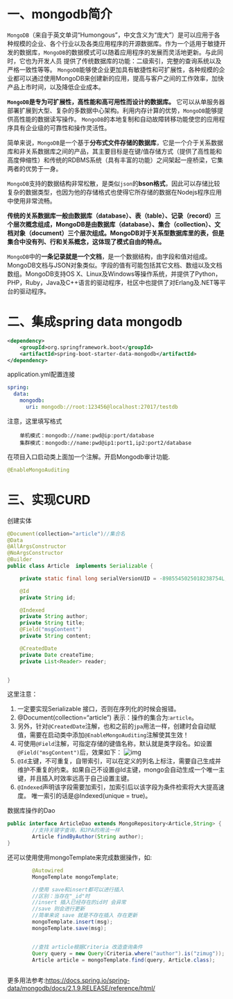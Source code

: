 

# 一、mongodb简介

`MongoDB`（来自于英文单词“Humongous”，中文含义为“庞大”）是可以应用于各种规模的企业、各个行业以及各类应用程序的开源数据库。作为一个适用于敏捷开发的数据库，`MongoDB`的数据模式可以随着应用程序的发展而灵活地更新。与此同时，它也为开发人员 提供了传统数据库的功能：二级索引，完整的查询系统以及严格一致性等等。 `MongoDB`能够使企业更加具有敏捷性和可扩展性，各种规模的企业都可以通过使用MongoDB来创建新的应用，提高与客户之间的工作效率，加快产品上市时间，以及降低企业成本。

**`MongoDB`是专为可扩展性，高性能和高可用性而设计的数据库。** 它可以从单服务器部署扩展到大型、复杂的多数据中心架构。利用内存计算的优势，`MongoDB`能够提供高性能的数据读写操作。 `MongoDB`的本地复制和自动故障转移功能使您的应用程序具有企业级的可靠性和操作灵活性。

简单来说，`MongoDB`是一个基于**分布式文件存储的数据库**，它是一个介于关系数据库和非关系数据库之间的产品，其主要目标是在键/值存储方式（提供了高性能和高度伸缩性）和传统的RDBMS系统（具有丰富的功能）之间架起一座桥梁，它集两者的优势于一身。

`MongoDB`支持的数据结构非常松散，是类似`json`的**bson格式**，因此可以存储比较复杂的数据类型，也因为他的存储格式也使得它所存储的数据在Nodejs程序应用中使用非常流畅。

**传统的关系数据库一般由数据库（database）、表（table）、记录（record）三个层次概念组成，MongoDB是由数据库（database）、集合（collection）、文档对象（document）三个层次组成。MongoDB对于关系型数据库里的表，但是集合中没有列、行和关系概念，这体现了模式自由的特点。**

`MongoDB`中的**一条记录就是一个文档**，是一个数据结构，由字段和值对组成。MongoDB文档与JSON对象类似。字段的值有可能包括其它文档、数组以及文档数组。MongoDB支持OS X、Linux及Windows等操作系统，并提供了Python，PHP，Ruby，Java及C++语言的驱动程序，社区中也提供了对Erlang及.NET等平台的驱动程序。

# 二、集成spring data mongodb

```xml
<dependency>
    <groupId>org.springframework.boot</groupId>
    <artifactId>spring-boot-starter-data-mongodb</artifactId>
</dependency>
```

application.yml配置连接

```yaml
spring:
  data:
    mongodb:
      uri: mongodb://root:123456@localhost:27017/testdb
```

注意，这里填写格式

```
    单机模式：mongodb://name:pwd@ip:port/database
    集群模式：mongodb://name:pwd@ip1:port1,ip2:port2/database
```

在项目入口启动类上面加一个注解。开启Mongodb审计功能.

```java
@EnableMongoAuditing
```

# 三、实现CURD

创建实体

```java
@Document(collection="article")//集合名
@Data
@AllArgsConstructor
@NoArgsConstructor
@Builder
public class Article  implements Serializable {

    private static final long serialVersionUID = -8985545025018238754L;

    @Id
    private String id;

    @Indexed
    private String author;
    private String title;
    @Field("msgContent")
    private String content;

    @CreatedDate
    private Date createTime;
    private List<Reader> reader;


}
```

这里注意：

1. 一定要实现Serializable 接口，否则在序列化的时候会报错。
2. @Document(collection=“article”) 表示：操作的集合为:`article`。
3. 另外，针对`@CreatedDate`注解，也和之前的`jpa`用法一样，创建时会自动赋值，需要在启动类中添加`@EnableMongoAuditing`注解使其生效！
4. 可使用`@Field`注解，可指定存储的键值名称，默认就是类字段名。如设置`@Field("msgContent")`后，效果如下：
   ![img](https://box.kancloud.cn/67690650ce4b515eda7e167e081c6ccc_734x220.png)
5. `@Id`主键，不可重复，自带索引，可以在定义的列名上标注，需要自己生成并维护不重复的约束。如果自己不设置@Id主键，mongo会自动生成一个唯一主键，并且插入时效率远高于自己设置主键。
6. `@Indexed`声明该字段需要加索引，加索引后以该字段为条件检索将大大提高速度。
   唯一索引的话是@Indexed(unique = true)。

数据库操作的Dao

```java
public interface ArticleDao extends MongoRepository<Article,String> {
        //支持关键字查询，和JPA的用法一样
        Article findByAuthor(String author);
}
```

还可以使用使用mongoTemplate来完成数据操作，如:

```java
        @Autowired
        MongoTemplate mongoTemplate;

        //使用 save和insert都可以进行插入
        //区别：当存在"_id"时
        //insert 插入已经存在的id时 会异常
        //save 则会进行更新
        //简单来说 save 就是不存在插入 存在更新
        mongoTemplate.insert(msg);
        mongoTemplate.save(msg);


        //查找 article根据Criteria 改造查询条件
        Query query = new Query(Criteria.where("author").is("zimug"));
        Article article = mongoTemplate.find(query, Article.class);
   
```

更多用法参考:https://docs.spring.io/spring-data/mongodb/docs/2.1.9.RELEASE/reference/html/